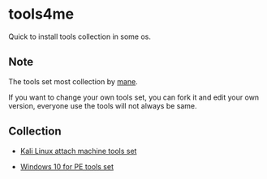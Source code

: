 # tools4me

Quick to install tools collection in some os.

## Note

The tools set most collection by [mane](https://github.com/manesec).

If you want to change your own tools set, you can fork it and edit your own version, everyone use the tools will not always be same.

## Collection

+ [Kali Linux attach machine tools set](https://github.com/manesec/tools4me/blob/main/Kali_Machine)

+ [Windows 10 for PE tools set](https://github.com/manesec/tools4me/blob/main/Win10_PE)


